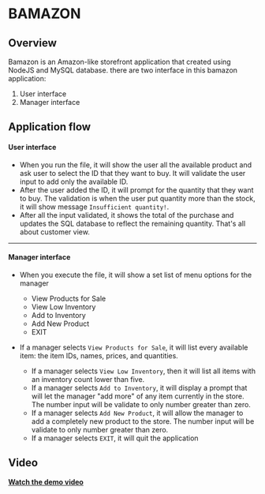 # BAMAZON

## Overview
Bamazon is an Amazon-like storefront application that created using NodeJS and MySQL database.
there are two interface in this bamazon application:
1.  User interface
2.  Manager interface

## Application flow

#### User interface
* When you run the file, it will show the user all the available product and ask user to select the ID that they want to buy. It will validate the user input to add only the available ID.
* After the user added the ID, it will prompt for the quantity that they want to buy. The validation is when the user put quantity more than the stock, it will show message `Insufficient quantity!`.
* After all the input validated, it shows the total of the purchase and updates the SQL database to reflect the remaining quantity.
That's all about customer view. 
- - -
#### Manager interface
* When you execute the file, it will show a set list of menu options for the manager
  * View Products for Sale
  * View Low Inventory
  * Add to Inventory
  * Add New Product
  * EXIT

* If a manager selects `View Products for Sale`, it will list every available item: the item IDs, names, prices, and quantities.
  * If a manager selects `View Low Inventory`, then it will list all items with an inventory count lower than five.
  * If a manager selects `Add to Inventory`, it will display a prompt that will let the manager "add more" of any item currently in the store. The number input will be validate to only number greater than zero.
  * If a manager selects `Add New Product`, it will allow the manager to add a completely new product to the store. The number input will be validate to only number greater than zero.
  * If a manager selects `EXIT`, it will quit the application

## Video
**[Watch the demo video](https://youtu.be/PtihJl2qUqE)**